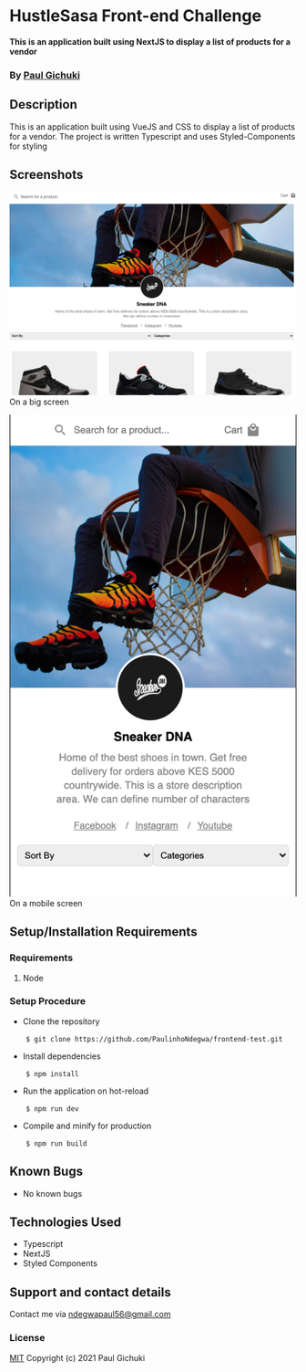 # HustleSasa Front-end Challenge
#### This is an application built using NextJS to display a list of products for a vendor

### By [Paul Gichuki](https://paulgichuki.netlify.com/)
## Description
This is an application built using VueJS and CSS to display a list of products for a vendor. The project is written Typescript and uses Styled-Components for styling

## Screenshots
![Big Screen](https://github.com/PaulinhoNdegwa/frontend-test/blob/main/screenshots/web.png?raw=true)
On a big screen

![Mobile Screen](https://github.com/PaulinhoNdegwa/frontend-test/blob/main/screenshots/mobile.png?raw=true)
On a mobile screen
## Setup/Installation Requirements
### Requirements
1. Node

### Setup Procedure
* Clone the repository
```
    $ git clone https://github.com/PaulinhoNdegwa/frontend-test.git
```
* Install dependencies  
```
    $ npm install
```
* Run the application on hot-reload
```
    $ npm run dev
```
* Compile and minify for production
```
    $ npm run build
```
## Known Bugs
* No known bugs
## Technologies Used
* Typescript
* NextJS
* Styled Components
## Support and contact details
Contact me via ndegwapaul56@gmail.com
### License
[MIT](https://github.com/PaulinhoNdegwa/frontend-test/blob/main/license)
Copyright (c) 2021 Paul Gichuki
